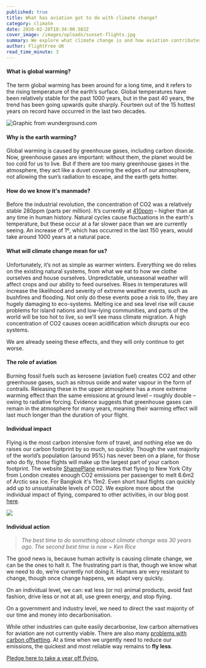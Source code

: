 ```yaml
---
published: true
title: What has aviation got to do with climate change?
category: climate
date: 2020-02-28T18:34:00.503Z
cover_image: /images/uploads/sunset-flights.jpg
summary: We explore what climate change is and how aviation contributes
author: FlightFree UK
read_time_minute: 3
---
```

#### What is global warming?

The term global warming has been around for a long time, and it refers to the rising temperature of the earth’s surface. Global temperatures have been relatively stable for the past 1000 years, but in the past 40 years, the trend has been going upwards quite sharply. Fourteen out of the 15 hottest years on record have occurred in the last two decades.

![](/images/uploads/2018-anoms.png "Graphic from wunderground.com")

#### Why is the earth warming?

Global warming is caused by greenhouse gases, including carbon dioxide. Now, greenhouse gases are important: without them, the planet would be too cold for us to live. But if there are too many greenhouse gases in the atmosphere, they act like a duvet covering the edges of our atmosphere, not allowing the sun’s radiation to escape, and the earth gets hotter.

#### How do we know it's manmade?

Before the industrial revolution, the concentration of CO2 was a relatively stable 280ppm (parts per million). It’s currently at [410ppm](https://eu.usatoday.com/story/news/2018/05/04/global-warming-carbon-dioxide-levels-continue-soar/581270002/) – higher than at any time in human history. Natural cycles cause fluctuations in the earth's temperature, but these occur at a far slower pace than we are currently seeing. An increase of 1º, which has occurred in the last 150 years, would take around 1000 years at a natural pace.

#### What will climate change mean for us?

Unfortunately, it’s not as simple as warmer winters. Everything we do relies on the existing natural systems, from what we eat to how we clothe ourselves and house ourselves. Unpredictable, unseasonal weather will affect crops and our ability to feed ourselves. Rises in temperatures will increase the likelihood and severity of extreme weather events, such as bushfires and flooding. Not only do these events pose a risk to life, they are hugely damaging to eco-systems. Melting ice and sea level rise will cause problems for island nations and low-lying communities, and parts of the world will be too hot to live, so we’ll see mass climate migration. A high concentration of CO2 causes ocean acidification which disrupts our eco systems.

We are already seeing these effects, and they will only continue to get worse.

#### The role of aviation

Burning fossil fuels such as kerosene (aviation fuel) creates CO2 and other greenhouse gases, such as nitrous oxide and water vapour in the form of contrails. Releasing these in the upper atmosphere has a more extreme warming effect than the same emissions at ground level – roughly double – owing to radiative forcing. Evidence suggests that greenhouse gases can remain in the atmosphere for many years, meaning their warming effect will last much longer than the duration of your flight.

#### Individual impact

Flying is the most carbon intensive form of travel, and nothing else we do raises our carbon footprint by so much, so quickly. Though the vast majority of the world’s population (around 95%) has never been on a plane, for those who do fly, those flights will make up the largest part of your carbon footprint. The website [ShamePlane](https://shameplane.com/?fromCity=Paris&fromCode=CDG&toCity=Chicago&toCode=ORD&roundtrip=true&typeofseat=3) estimates that flying to New York City from London creates enough CO2 emissions per passenger to melt 6.6m2 of Arctic sea ice. For Bangkok it's 11m2. Even short haul flights can quickly add up to unsustainable levels of CO2. We explore more about the individual impact of flying, compared to other activities, in our blog post [here](https://flightfree.co.uk/post/is-the-rising-social-stigma-around-flying-misplaced/).

![](/images/uploads/bar_chart.png)

#### Individual action

> *The best time to do something about climate change was 30 years ago. The second best time is now ~ Ken Rice*

The good news is, because human activity is causing climate change, we can be the ones to halt it. The frustrating part is that, though we know what we need to do, we’re currently not doing it. Humans are very resistant to change, though once change happens, we adapt very quickly.

On an individual level, we can: eat less (or no) animal products, avoid fast fashion, drive less or not at all, use green energy, and stop flying.

On a government and industry level, we need to direct the vast majority of our time and money into decarbonisation.

While other industries can quite easily decarbonise, low carbon alternatives for aviation are not currently viable. There are also many [problems with carbon offsetting](https://flightfree.co.uk/post/the-truth-about-carbon-offsets/). At a time when we urgently need to reduce our emissions, the quickest and most reliable way remains to **fly less**.

[Pledge here to take a year off flying.](https://flightfree.co.uk)
